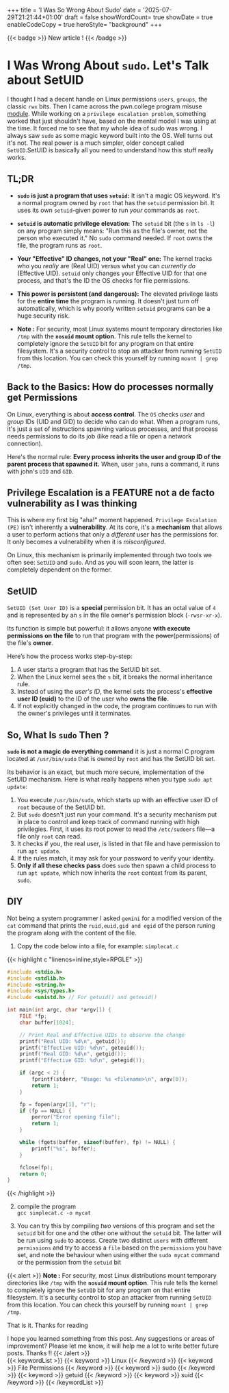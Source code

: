 +++
title = 'I Was So Wrong About Sudo'
date = '2025-07-29T21:21:44+01:00'
draft = false
showWordCount= true
showDate = true
enableCodeCopy = true
heroStyle= "background"
+++

{{< badge >}}
New article !
{{< /badge >}}

# I Was Wrong About `sudo`. Let's Talk about SetUID

I thought I had a decent handle on Linux permissions `users`, `groups`, the classic `rwx` bits. Then I came across the pwn.college program misuse [module](https://pwn.college/fundamentals/program-misuse).
While working on a `privilege escalation problem`, something worked that just shouldn't have, based on the mental model I was using at the time. It forced me to see that my whole idea of sudo was wrong.
I always saw `sudo` as some magic keyword built into the OS. Well turns out it's not. The real power is a much simpler, older concept called `SetUID`.SetUID is basically all you need to understand how this stuff really works.

## **TL;DR**

- **`sudo` is just a program that uses `setuid`:** It isn't a magic OS keyword. It's a normal program owned by `root` that has the `setuid` permission bit. It uses its own `setuid`-given power to run _your_ commands as `root`.

- **`setuid` is automatic privilege elevation:** The `setuid` bit (the `s` in `ls -l`) on any program simply means: "Run this as the file's owner, not the person who executed it." No `sudo` command needed. If `root` owns the file, the program runs as `root`.

- **Your "Effective" ID changes, not your "Real" one:** The kernel tracks who you _really_ are (Real UID) versus what you can _currently do_ (Effective UID). `setuid` only changes your Effective UID for that one process, and that's the ID the OS checks for file permissions.

- **This power is persistent (and dangerous):** The elevated privilege lasts for the **entire time** the program is running. It doesn't just turn off automatically, which is why poorly written `setuid` programs can be a huge security risk.

- **Note :** For security, most Linux systems mount temporary directories like `/tmp` with the **`nosuid` mount option**. This rule tells the kernel to completely ignore the `SetUID` bit for any program on that entire filesystem. It's a security control to stop an attacker from running `SetUID` from this location.
  You can check this yourself by running `mount | grep /tmp`.

## **Back to the Basics: How do processes normally get Permissions**

On Linux, everything is about **access control**. The `OS` checks _user_ and _group_ IDs (UID and GID) to decide who can do what. When a program runs, it's just a set of instructions spawning various processes, and that process needs permissions to do its job (like read a file or open a network connection).

Here's the normal rule: **Every process inherits the user and group ID of the parent process that spawned it.** When, user `john`, runs a command, it runs with john's `UID` and `GID`.

## **Privilege Escalation is a FEATURE not a de facto vulnerability as I was thinking**

This is where my first big "aha!" moment happened. `Privilege Escalation (PE)` isn't inherently a **vulnerability**. At its core, it's a **mechanism** that allows a user to perform actions that only a _different_ user has the permissions for. It only becomes a vulnerability when it is _misconfigured_.

On Linux, this mechanism is primarily implemented through two tools we often see: `SetUID` and `sudo`. And as you will soon learn, the latter is completely dependent on the former.

## **SetUID**

`SetUID (Set User ID)` is a **special** permission bit. It has an octal value of `4` and is represented by an `s` in the file owner's permission block (`-rwsr-xr-x`).

Its function is simple but powerful: it allows anyone **with execute permissions on the file** to run that program with the ~~power~~(permissions) of the file's **owner**.

Here’s how the process works step-by-step:

1.  A user starts a program that has the SetUID bit set.
2.  When the Linux kernel sees the `s` bit, it breaks the normal inheritance rule.
3.  Instead of using the _user's ID_, the kernel sets the process's **effective user ID (euid)** to the ID of the user who **owns the file**.
4.  If not explicitly changed in the code, the program continues to run with the owner's privileges until it terminates.

## **So, What Is `sudo` Then ?**

**`sudo` is not a magic do everything command** it is just a normal C program located at `/usr/bin/sudo` that is owned by `root` and has the SetUID bit set.

Its behavior is an exact, but much more secure, implementation of the SetUID mechanism. Here is what really happens when you type `sudo apt update`:

1.  You execute `/usr/bin/sudo`, which starts up with an effective user ID of `root` because of the SetUID bit.
2.  But `sudo` doesn't just run your command. It's a security mechanism put in place to control and keep track of command running with high privilegies. First, it uses its root power to read the `/etc/sudoers` file—a file only `root` can read.
3.  It checks if you, the real user, is listed in that file and have permission to run `apt update`.
4.  If the rules match, it may ask for your password to verify your identity.
5.  **Only if all these checks pass** does `sudo` then spawn a child process to run `apt update`, which now inherits the `root` context from its parent, `sudo`.

## **DIY**

Not being a system programmer I asked `gemini` for a modified version of the `cat` command that prints the `ruid,euid,gid and egid` of the person runing the program along with the content of the file.

1. Copy the code below into a file, for example: `simplecat.c`

{{< highlight c "linenos=inline,style=RPGLE" >}}

```c
#include <stdio.h>
#include <stdlib.h>
#include <string.h>
#include <sys/types.h>
#include <unistd.h> // For getuid() and geteuid()

int main(int argc, char *argv[]) {
    FILE *fp;
    char buffer[1024];

    // Print Real and Effective UIDs to observe the change
    printf("Real UID: %d\n", getuid());
    printf("Effective UID: %d\n", geteuid());
    printf("Real GID: %d\n", getgid());
    printf("Effective GID: %d\n", getegid());

    if (argc < 2) {
        fprintf(stderr, "Usage: %s <filename>\n", argv[0]);
        return 1;
    }

    fp = fopen(argv[1], "r");
    if (fp == NULL) {
        perror("Error opening file");
        return 1;
    }

    while (fgets(buffer, sizeof(buffer), fp) != NULL) {
        printf("%s", buffer);
    }

    fclose(fp);
    return 0;
}
```

{{< /highlight >}}

2. compile the program\
   `gcc simplecat.c -o mycat`

3. You can try this by compiling _two_ versions of this program and set the `setuid` bit for one and the other one without the `setuid` bit. The latter will be run using `sudo` to access. Create two distinct `users` with different `permissions` and try to access a `file` based on the `permissions` you have set, and note the behaviour when using either the `sudo mycat` command or the permission from the `setuid` bit

{{< alert >}}
**Note :** For security, most Linux distributions mount temporary directories like `/tmp` with the **`nosuid` mount option**. This rule tells the kernel to completely ignore the `SetUID` bit for any program on that entire filesystem. It's a security control to stop an attacker from running `SetUID` from this location.
You can check this yourself by running `mount | grep /tmp`.

That is it. Thanks for reading

I hope you learned something from this post. Any suggestions or areas of improvement? Please let me know, it will help me a lot to write better future posts. Thanks !!
{{< /alert >}}
<br>
{{< keywordList >}}
{{< keyword >}} Linux {{< /keyword >}}
{{< keyword >}} File Permissions {{< /keyword >}}
{{< keyword >}} sudo {{< /keyword >}}
{{< keyword >}} getuid {{< /keyword >}}
{{< keyword >}} suid {{< /keyword >}}
{{< /keywordList >}}
